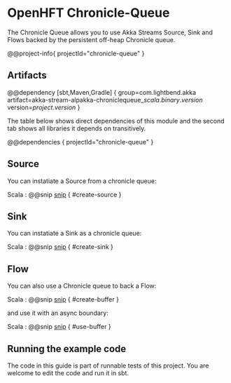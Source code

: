 # OpenHFT Chronicle-Queue

The Chronicle Queue allows you to use Akka Streams Source, Sink and Flows backed by the persistent off-heap Chronicle queue.

@@project-info{ projectId="chronicle-queue" }

## Artifacts

@@dependency [sbt,Maven,Gradle] {
  group=com.lightbend.akka
  artifact=akka-stream-alpakka-chroniclequeue_$scala.binary.version$
  version=$project.version$
}

The table below shows direct dependencies of this module and the second tab shows all libraries it depends on transitively.

@@dependencies { projectId="chronicle-queue" }


## Source

You can instatiate a Source from a chronicle queue:

Scala
: @@snip [snip](/chronicle-queue/src/test/scala/akka/stream/alpakka/chroniclequeue/ChronicleQueueSourceSinkSpec.scala) { #create-source }

## Sink

You can instatiate a Sink as a chronicle queue:

Scala
: @@snip [snip](/chronicle-queue/src/test/scala/akka/stream/alpakka/chroniclequeue/ChronicleQueueSourceSinkSpec.scala) { #create-sink }

## Flow

You can also use a Chronicle queue to back a Flow:

Scala
: @@snip [snip](/chronicle-queue/src/test/scala/akka/stream/alpakka/chroniclequeue/ChronicleQueueSpec.scala) { #create-buffer }

and use it with an async boundary:

Scala
: @@snip [snip](/chronicle-queue/src/test/scala/akka/stream/alpakka/chroniclequeue/ChronicleQueueSpec.scala) { #use-buffer }

## Running the example code

The code in this guide is part of runnable tests of this project. You are welcome to edit the code and run it in sbt.
